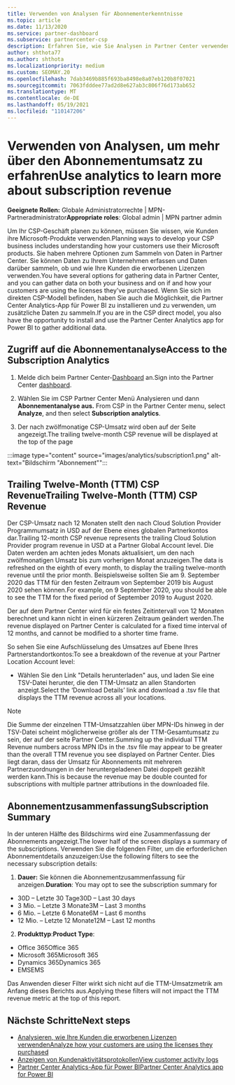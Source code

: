 ```yaml
---
title: Verwenden von Analysen für Abonnementerkenntnisse
ms.topic: article
ms.date: 11/13/2020
ms.service: partner-dashboard
ms.subservice: partnercenter-csp
description: Erfahren Sie, wie Sie Analysen in Partner Center verwenden, um Ihr Unternehmen besser zu verstehen und zu erfahren, wie Ihre Kunden die erworbenen Lizenzen verwenden.
author: shthota77
ms.author: shthota
ms.localizationpriority: medium
ms.custom: SEOMAY.20
ms.openlocfilehash: 7dab3469b885f693ba8498e8a07eb120b8f07021
ms.sourcegitcommit: 7063fdddee77ad2d8e627ab3c806f76d173ab652
ms.translationtype: MT
ms.contentlocale: de-DE
ms.lasthandoff: 05/19/2021
ms.locfileid: "110147206"
---
```

# <a name="use-analytics-to-learn-more-about-subscription-revenue"></a><span data-ttu-id="6f9fd-103">Verwenden von Analysen, um mehr über den Abonnementumsatz zu erfahren</span><span class="sxs-lookup"><span data-stu-id="6f9fd-103">Use analytics to learn more about subscription revenue</span></span>

<span data-ttu-id="6f9fd-104">**Geeignete Rollen:** Globale Administratorrechte | MPN-Partneradministrator</span><span class="sxs-lookup"><span data-stu-id="6f9fd-104">**Appropriate roles**: Global admin | MPN partner admin</span></span>

<span data-ttu-id="6f9fd-105">Um Ihr CSP-Geschäft planen zu können, müssen Sie wissen, wie Kunden ihre Microsoft-Produkte verwenden.</span><span class="sxs-lookup"><span data-stu-id="6f9fd-105">Planning ways to develop your CSP business includes understanding how your customers use their Microsoft products.</span></span> <span data-ttu-id="6f9fd-106">Sie haben mehrere Optionen zum Sammeln von Daten in Partner Center. Sie können Daten zu Ihrem Unternehmen erfassen und Daten darüber sammeln, ob und wie Ihre Kunden die erworbenen Lizenzen verwenden.</span><span class="sxs-lookup"><span data-stu-id="6f9fd-106">You have several options for gathering data in Partner Center, and you can gather data on both your business and on if and how your customers are using the licenses they've purchased.</span></span> <span data-ttu-id="6f9fd-107">Wenn Sie sich im direkten CSP-Modell befinden, haben Sie auch die Möglichkeit, die Partner Center Analytics-App für Power BI zu installieren und zu verwenden, um zusätzliche Daten zu sammeln.</span><span class="sxs-lookup"><span data-stu-id="6f9fd-107">If you are in the CSP direct model, you also have the opportunity to install and use the Partner Center Analytics app for Power BI to gather additional data.</span></span>

## <a name="access-to-the-subscription-analytics"></a><span data-ttu-id="6f9fd-108">Zugriff auf die Abonnementanalyse</span><span class="sxs-lookup"><span data-stu-id="6f9fd-108">Access to the Subscription Analytics</span></span>

1. <span data-ttu-id="6f9fd-109">Melde dich beim Partner Center-[Dashboard](https://partner.microsoft.com/dashboard/home) an.</span><span class="sxs-lookup"><span data-stu-id="6f9fd-109">Sign into the Partner Center [dashboard](https://partner.microsoft.com/dashboard/home).</span></span>
1. <span data-ttu-id="6f9fd-110">Wählen Sie im CSP Partner Center Menü Analysieren und dann **Abonnementanalyse aus.** </span><span class="sxs-lookup"><span data-stu-id="6f9fd-110">From CSP in the Partner Center menu, select **Analyze**, and then select **Subscription analytics**.</span></span>

1. <span data-ttu-id="6f9fd-111">Der nach zwölfmonatige CSP-Umsatz wird oben auf der Seite angezeigt.</span><span class="sxs-lookup"><span data-stu-id="6f9fd-111">The trailing twelve-month CSP revenue will be displayed at the top of the page</span></span>

:::image type="content" source="images/analytics/subscription1.png" alt-text="Bildschirm &quot;Abonnement&quot;":::

## <a name="trailing-twelve-month-ttm-csp-revenue"></a><span data-ttu-id="6f9fd-113">Trailing Twelve-Month (TTM) CSP Revenue</span><span class="sxs-lookup"><span data-stu-id="6f9fd-113">Trailing Twelve-Month (TTM) CSP Revenue</span></span>

<span data-ttu-id="6f9fd-114">Der CSP-Umsatz nach 12 Monaten stellt den nach Cloud Solution Provider Programmumsatz in USD auf der Ebene eines globalen Partnerkontos dar.</span><span class="sxs-lookup"><span data-stu-id="6f9fd-114">Trailing 12-month CSP revenue represents the trailing Cloud Solution Provider program revenue in USD at a Partner Global Account level.</span></span> <span data-ttu-id="6f9fd-115">Die Daten werden am achten jedes Monats aktualisiert, um den nach zwölfmonatigen Umsatz bis zum vorherigen Monat anzuzeigen.</span><span class="sxs-lookup"><span data-stu-id="6f9fd-115">The data is refreshed on the eighth of every month, to display the trailing twelve-month revenue until the prior month.</span></span> <span data-ttu-id="6f9fd-116">Beispielsweise sollten Sie am 9. September 2020 das TTM für den festen Zeitraum von September 2019 bis August 2020 sehen können.</span><span class="sxs-lookup"><span data-stu-id="6f9fd-116">For example, on 9 September 2020, you should be able to see the TTM for the fixed period of September 2019 to August 2020.</span></span>

<span data-ttu-id="6f9fd-117">Der auf dem Partner Center wird für ein festes Zeitintervall von 12 Monaten berechnet und kann nicht in einen kürzeren Zeitraum geändert werden.</span><span class="sxs-lookup"><span data-stu-id="6f9fd-117">The revenue displayed on Partner Center is calculated for a fixed time interval of 12 months, and cannot be modified to a shorter time frame.</span></span>

<span data-ttu-id="6f9fd-118">So sehen Sie eine Aufschlüsselung des Umsatzes auf Ebene Ihres Partnerstandortkontos:</span><span class="sxs-lookup"><span data-stu-id="6f9fd-118">To see a breakdown of the revenue at your Partner Location Account level:</span></span>

- <span data-ttu-id="6f9fd-119">Wählen Sie den Link "Details herunterladen" aus, und laden Sie eine TSV-Datei herunter, die den TTM-Umsatz an allen Standorten anzeigt.</span><span class="sxs-lookup"><span data-stu-id="6f9fd-119">Select the ‘Download Details’ link and download a .tsv file that displays the TTM revenue across all your locations.</span></span>

>[!NOTE] 
><span data-ttu-id="6f9fd-120">Die Summe der einzelnen TTM-Umsatzzahlen über MPN-IDs hinweg in der TSV-Datei scheint möglicherweise größer als der TTM-Gesamtumsatz zu sein, der auf der seite Partner Center.</span><span class="sxs-lookup"><span data-stu-id="6f9fd-120">Summing up the individual TTM Revenue numbers across MPN IDs in the .tsv file may appear to be greater than the overall TTM revenue you see displayed on Partner Center.</span></span> <span data-ttu-id="6f9fd-121">Dies liegt daran, dass der Umsatz für Abonnements mit mehreren Partnerzuordnungen in der heruntergeladenen Datei doppelt gezählt werden kann.</span><span class="sxs-lookup"><span data-stu-id="6f9fd-121">This is because the revenue may be double counted for subscriptions with multiple partner attributions in the downloaded file.</span></span>

## <a name="subscription-summary"></a><span data-ttu-id="6f9fd-122">Abonnementzusammenfassung</span><span class="sxs-lookup"><span data-stu-id="6f9fd-122">Subscription Summary</span></span>

<span data-ttu-id="6f9fd-123">In der unteren Hälfte des Bildschirms wird eine Zusammenfassung der Abonnements angezeigt.</span><span class="sxs-lookup"><span data-stu-id="6f9fd-123">The lower half of the screen displays a summary of the subscriptions.</span></span> <span data-ttu-id="6f9fd-124">Verwenden Sie die folgenden Filter, um die erforderlichen Abonnementdetails anzuzeigen:</span><span class="sxs-lookup"><span data-stu-id="6f9fd-124">Use the following filters to see the necessary subscription details:</span></span>  

1. <span data-ttu-id="6f9fd-125">**Dauer:** Sie können die Abonnementzusammenfassung für anzeigen.</span><span class="sxs-lookup"><span data-stu-id="6f9fd-125">**Duration**: You may opt to see the subscription summary for</span></span> 

- <span data-ttu-id="6f9fd-126">30D – Letzte 30 Tage</span><span class="sxs-lookup"><span data-stu-id="6f9fd-126">30D – Last 30 days</span></span>
- <span data-ttu-id="6f9fd-127">3 Mio. – Letzte 3 Monate</span><span class="sxs-lookup"><span data-stu-id="6f9fd-127">3M – Last 3 months</span></span>
- <span data-ttu-id="6f9fd-128">6 Mio. – Letzte 6 Monate</span><span class="sxs-lookup"><span data-stu-id="6f9fd-128">6M – Last 6 months</span></span>
- <span data-ttu-id="6f9fd-129">12 Mio. – Letzte 12 Monate</span><span class="sxs-lookup"><span data-stu-id="6f9fd-129">12M – Last 12 months</span></span>

2. <span data-ttu-id="6f9fd-130">**Produkttyp**:</span><span class="sxs-lookup"><span data-stu-id="6f9fd-130">**Product Type**:</span></span>
 
- <span data-ttu-id="6f9fd-131">Office 365</span><span class="sxs-lookup"><span data-stu-id="6f9fd-131">Office 365</span></span>
- <span data-ttu-id="6f9fd-132">Microsoft 365</span><span class="sxs-lookup"><span data-stu-id="6f9fd-132">Microsoft 365</span></span>
- <span data-ttu-id="6f9fd-133">Dynamics 365</span><span class="sxs-lookup"><span data-stu-id="6f9fd-133">Dynamics 365</span></span>
- <span data-ttu-id="6f9fd-134">EMS</span><span class="sxs-lookup"><span data-stu-id="6f9fd-134">EMS</span></span>

<span data-ttu-id="6f9fd-135">Das Anwenden dieser Filter wirkt sich nicht auf die TTM-Umsatzmetrik am Anfang dieses Berichts aus.</span><span class="sxs-lookup"><span data-stu-id="6f9fd-135">Applying these filters will not impact the TTM revenue metric at the top of this report.</span></span>


 
## <a name="next-steps"></a><span data-ttu-id="6f9fd-136">Nächste Schritte</span><span class="sxs-lookup"><span data-stu-id="6f9fd-136">Next steps</span></span>

- [<span data-ttu-id="6f9fd-137">Analysieren, wie Ihre Kunden die erworbenen Lizenzen verwenden</span><span class="sxs-lookup"><span data-stu-id="6f9fd-137">Analyze how your customers are using the licenses they purchased</span></span>](increasing-adoption-and-satisfaction.md)  
- [<span data-ttu-id="6f9fd-138">Anzeigen von Kundenaktivitätsprotokollen</span><span class="sxs-lookup"><span data-stu-id="6f9fd-138">View customer activity logs</span></span>](activity-logs.md)
- [<span data-ttu-id="6f9fd-139">Partner Center Analytics-App für Power BI</span><span class="sxs-lookup"><span data-stu-id="6f9fd-139">Partner Center Analytics app for Power BI</span></span>](power-bi-app-for-direct-partners.md)






